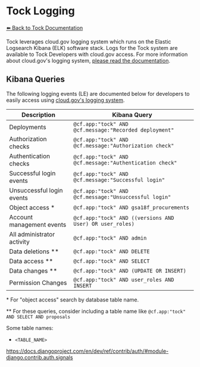 # Tock Logging

[:arrow_left: Back to Tock Documentation](..)

Tock leverages cloud.gov logging system which runs on the Elastic Logsearch
Kibana (ELK) software stack. Logs for the Tock system are available to
Tock Developers with cloud.gov access. For more information about cloud.gov's
logging system, [please read the documentation][cg-logs].

[cg-logs]: https://cloud.gov/docs/apps/logs/

## Kibana Queries

The following logging events (LE) are documented below for developers to easily
access using [cloud.gov's logging system][cg-log-sys].

[cg-log-sys]: https://logs.fr.cloud.gov

| Description                | Kibana Query                                      |
| -------------------------- | ------------------------------------------------- |
| Deployments                | `@cf.app:"tock" AND @cf.message:"Recorded deployment"`               |
| Authorization checks       | `@cf.app:"tock" AND @cf.message:"Authorization check"`               |
| Authentication checks      | `@cf.app:"tock" AND @cf.message:"Authentication check"`              |
| Successful login events    | `@cf.app:"tock" AND @cf.message:"Successful login"`                  |
| Unsuccessful login events  | `@cf.app:"tock" AND @cf.message:"Unsuccessful login"`                |
| Object access *            | `@cf.app:"tock" AND gsa18f_procurements`                 |
| Account management events  | `@cf.app:"tock" AND ((versions AND User) OR user_roles)` |
| All administrator activity | `@cf.app:"tock" AND admin`                               |
| Data deletions **          | `@cf.app:"tock" AND DELETE`                              |
| Data access **             | `@cf.app:"tock" AND SELECT`                              |
| Data changes **            | `@cf.app:"tock" AND (UPDATE OR INSERT)`                  |
| Permission Changes         | `@cf.app:"tock" AND user_roles AND INSERT`               |

\* For "object access" search by database table name.

\** For these queries, consider including a table name like `@cf.app:"tock" AND SELECT AND proposals`


Some table names:
- `<TABLE_NAME>`

https://docs.djangoproject.com/en/dev/ref/contrib/auth/#module-django.contrib.auth.signals
